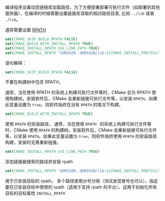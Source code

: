 编译程序设置动态链接库加载路径，为了方便部署部署可执行文件（如部署到其他服务器），在编译的时候需要设置链接库读取的相对路径目录, 比如 `../lib` 或者 `./lib`。

通常需要设置  [RPATH](../计算机操作系统/RPATH.md)

```cmake
set(CMAKE_SKIP_BUILD_RPATH FALSE)
set(CMAKE_BUILD_WITH_INSTALL_RPATH TRUE)
set(CMAKE_INSTALL_RPATH_USE_LINK_PATH TRUE)
set(CMAKE_INSTALL_RPATH "$ORIGIN.:$ORIGIN/lib:${CMAKE_INSTALL_PREFIX}/lib")
```

语句解释：
```cmake
set(CMAKE_SKIP_BUILD_RPATH FALSE)
```
不要在构建树中包含 RPATH。

通常，当在使用 RPATH 的系统上构建可执行文件等时，CMake 会为 RPATH 使用构建树。安装软件后，CMake 会重新链接可执行文件等，以安装 `RPATH`。如果此变量设置为 `true`，则软件始终在没有 `RPATH` 的情况下构建。

```cmake
set(CMAKE_BUILD_WITH_INSTALL_RPATH TRUE)
```
使用 ``RPATH`` 的安装路径。
通常，当在使用 `RPATH ` 的系统上构建可执行文件等时，CMake 使用 ` RPATH ` 的构建树。安装软件后，CMake 会重新链接可执行文件等，以安装 `RPATH`。如果此变量设置为 `true`，则软件始终使用 ` RPATH ` 的安装路径构建，安装时无需重新链接。
```cmake
set(CMAKE_INSTALL_RPATH_USE_LINK_PATH TRUE)
```
添加链接器搜索的路径并安装 rpath

```cmake
set(CMAKE_INSTALL_RPATH "$ORIGIN.:$ORIGIN/lib:${CMAKE_INSTALL_PREFIX}/lib")
```
用于已安装目标的 rpath。
多个路径使用分号分隔（测试发现冒号也可以），指定要在已安装目标中使用的 rpath（适用于支持 rpath 的平台）。这用于初始化所有目标的目标属性 `INSTALL_RPATH`